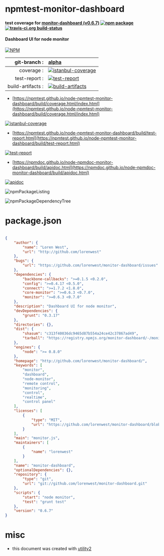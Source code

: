 # npmtest-monitor-dashboard

#### test coverage for  [monitor-dashboard (v0.6.7)](http://github.com/lorenwest/monitor-dashboard/)  [![npm package](https://img.shields.io/npm/v/npmtest-monitor-dashboard.svg?style=flat-square)](https://www.npmjs.org/package/npmtest-monitor-dashboard) [![travis-ci.org build-status](https://api.travis-ci.org/npmtest/node-npmtest-monitor-dashboard.svg)](https://travis-ci.org/npmtest/node-npmtest-monitor-dashboard)

#### Dashboard UI for node monitor

[![NPM](https://nodei.co/npm/monitor-dashboard.png?downloads=true&downloadRank=true&stars=true)](https://www.npmjs.com/package/monitor-dashboard)

| git-branch : | [alpha](https://github.com/npmtest/node-npmtest-monitor-dashboard/tree/alpha)|
|--:|:--|
| coverage : | [![istanbul-coverage](https://npmtest.github.io/node-npmtest-monitor-dashboard/build/coverage.badge.svg)](https://npmtest.github.io/node-npmtest-monitor-dashboard/build/coverage.html/index.html)|
| test-report : | [![test-report](https://npmtest.github.io/node-npmtest-monitor-dashboard/build/test-report.badge.svg)](https://npmtest.github.io/node-npmtest-monitor-dashboard/build/test-report.html)|
| build-artifacts : | [![build-artifacts](https://npmtest.github.io/node-npmtest-monitor-dashboard/glyphicons_144_folder_open.png)](https://github.com/npmtest/node-npmtest-monitor-dashboard/tree/gh-pages/build)|

- [https://npmtest.github.io/node-npmtest-monitor-dashboard/build/coverage.html/index.html](https://npmtest.github.io/node-npmtest-monitor-dashboard/build/coverage.html/index.html)

[![istanbul-coverage](https://npmtest.github.io/node-npmtest-monitor-dashboard/build/screenCapture.buildCi.browser.%252Ftmp%252Fbuild%252Fcoverage.lib.html.png)](https://npmtest.github.io/node-npmtest-monitor-dashboard/build/coverage.html/index.html)

- [https://npmtest.github.io/node-npmtest-monitor-dashboard/build/test-report.html](https://npmtest.github.io/node-npmtest-monitor-dashboard/build/test-report.html)

[![test-report](https://npmtest.github.io/node-npmtest-monitor-dashboard/build/screenCapture.buildCi.browser.%252Ftmp%252Fbuild%252Ftest-report.html.png)](https://npmtest.github.io/node-npmtest-monitor-dashboard/build/test-report.html)

- [https://npmdoc.github.io/node-npmdoc-monitor-dashboard/build/apidoc.html](https://npmdoc.github.io/node-npmdoc-monitor-dashboard/build/apidoc.html)

[![apidoc](https://npmdoc.github.io/node-npmdoc-monitor-dashboard/build/screenCapture.buildCi.browser.%252Ftmp%252Fbuild%252Fapidoc.html.png)](https://npmdoc.github.io/node-npmdoc-monitor-dashboard/build/apidoc.html)

![npmPackageListing](https://npmtest.github.io/node-npmtest-monitor-dashboard/build/screenCapture.npmPackageListing.svg)

![npmPackageDependencyTree](https://npmtest.github.io/node-npmtest-monitor-dashboard/build/screenCapture.npmPackageDependencyTree.svg)



# package.json

```json

{
    "author": {
        "name": "Loren West",
        "url": "http://github.com/lorenwest"
    },
    "bugs": {
        "url": "https://github.com/lorenwest/monitor-dashboard/issues"
    },
    "dependencies": {
        "backbone-callbacks": ">=0.1.5 <0.2.0",
        "config": ">=0.4.17 <0.5.0",
        "connect": ">=1.7.2 <1.8.0",
        "core-monitor": ">=0.6.3 <0.7.0",
        "monitor": ">=0.6.3 <0.7.0"
    },
    "description": "Dashboard UI for node monitor",
    "devDependencies": {
        "grunt": "0.3.17"
    },
    "directories": {},
    "dist": {
        "shasum": "c313f40036dc9465d87b554a24ce42c37867ad49",
        "tarball": "https://registry.npmjs.org/monitor-dashboard/-/monitor-dashboard-0.6.7.tgz"
    },
    "engines": {
        "node": ">= 0.8.0"
    },
    "homepage": "http://github.com/lorenwest/monitor-dashboard/",
    "keywords": [
        "monitor",
        "dashboard",
        "node-monitor",
        "remote control",
        "monitoring",
        "control",
        "realtime",
        "control panel"
    ],
    "licenses": [
        {
            "type": "MIT",
            "url": "https://github.com/lorenwest/monitor-dashboard/blob/master/LICENSE"
        }
    ],
    "main": "monitor.js",
    "maintainers": [
        {
            "name": "lorenwest"
        }
    ],
    "name": "monitor-dashboard",
    "optionalDependencies": {},
    "repository": {
        "type": "git",
        "url": "git://github.com/lorenwest/monitor-dashboard.git"
    },
    "scripts": {
        "start": "node monitor",
        "test": "grunt test"
    },
    "version": "0.6.7"
}
```



# misc
- this document was created with [utility2](https://github.com/kaizhu256/node-utility2)
